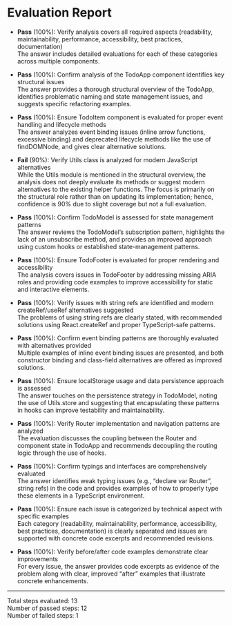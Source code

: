 # Evaluation Report

- **Pass** (100%): Verify analysis covers all required aspects (readability, maintainability, performance, accessibility, best practices, documentation)  
  The answer includes detailed evaluations for each of these categories across multiple components.

- **Pass** (100%): Confirm analysis of the TodoApp component identifies key structural issues  
  The answer provides a thorough structural overview of the TodoApp, identifies problematic naming and state management issues, and suggests specific refactoring examples.

- **Pass** (100%): Ensure TodoItem component is evaluated for proper event handling and lifecycle methods  
  The answer analyzes event binding issues (inline arrow functions, excessive binding) and deprecated lifecycle methods like the use of findDOMNode, and gives clear alternative solutions.

- **Fail** (90%): Verify Utils class is analyzed for modern JavaScript alternatives  
  While the Utils module is mentioned in the structural overview, the analysis does not deeply evaluate its methods or suggest modern alternatives to the existing helper functions. The focus is primarily on the structural role rather than on updating its implementation; hence, confidence is 90% due to slight coverage but not a full evaluation.

- **Pass** (100%): Confirm TodoModel is assessed for state management patterns  
  The answer reviews the TodoModel’s subscription pattern, highlights the lack of an unsubscribe method, and provides an improved approach using custom hooks or established state-management patterns.

- **Pass** (100%): Ensure TodoFooter is evaluated for proper rendering and accessibility  
  The analysis covers issues in TodoFooter by addressing missing ARIA roles and providing code examples to improve accessibility for static and interactive elements.

- **Pass** (100%): Verify issues with string refs are identified and modern createRef/useRef alternatives suggested  
  The problems of using string refs are clearly stated, with recommended solutions using React.createRef and proper TypeScript-safe patterns.

- **Pass** (100%): Confirm event binding patterns are thoroughly evaluated with alternatives provided  
  Multiple examples of inline event binding issues are presented, and both constructor binding and class-field alternatives are offered as improved solutions.

- **Pass** (100%): Ensure localStorage usage and data persistence approach is assessed  
  The answer touches on the persistence strategy in TodoModel, noting the use of Utils.store and suggesting that encapsulating these patterns in hooks can improve testability and maintainability.

- **Pass** (100%): Verify Router implementation and navigation patterns are analyzed  
  The evaluation discusses the coupling between the Router and component state in TodoApp and recommends decoupling the routing logic through the use of hooks.

- **Pass** (100%): Confirm typings and interfaces are comprehensively evaluated  
  The answer identifies weak typing issues (e.g., “declare var Router”, string refs) in the code and provides examples of how to properly type these elements in a TypeScript environment.

- **Pass** (100%): Ensure each issue is categorized by technical aspect with specific examples  
  Each category (readability, maintainability, performance, accessibility, best practices, documentation) is clearly separated and issues are supported with concrete code excerpts and recommended revisions.

- **Pass** (100%): Verify before/after code examples demonstrate clear improvements  
  For every issue, the answer provides code excerpts as evidence of the problem along with clear, improved “after” examples that illustrate concrete enhancements.

---

Total steps evaluated: 13  
Number of passed steps: 12  
Number of failed steps: 1